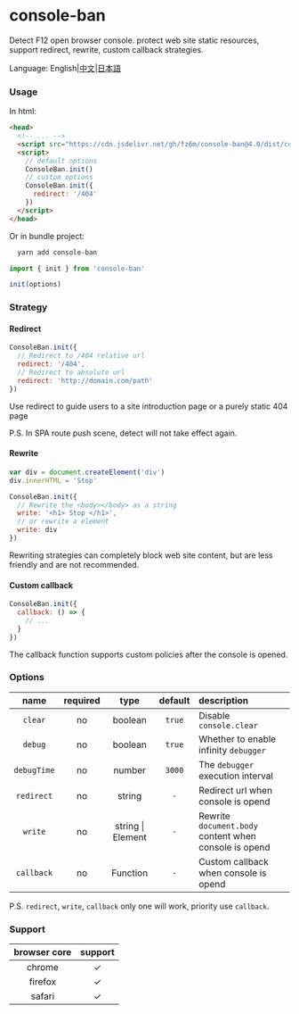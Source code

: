 # console-ban

Detect F12 open browser console. protect web site static resources, support redirect, rewrite, custom callback strategies.

Language: English|[中文](./README.zh.md)|[日本語](./README.jp.md)

### Usage

In html:

```html
<head>
  <!-- ... -->
  <script src="https://cdn.jsdelivr.net/gh/fz6m/console-ban@4.0/dist/console-ban.min.js"></script>
  <script>
    // default options
    ConsoleBan.init()
    // custom options
    ConsoleBan.init({
      redirect: '/404'
    })
  </script>
</head>
```

Or in bundle project:

```bash
  yarn add console-ban
```

```js
import { init } from 'console-ban'

init(options)
```

### Strategy

#### Redirect

```js
ConsoleBan.init({
  // Redirect to /404 relative url
  redirect: '/404',
  // Redirect to absolute url
  redirect: 'http://domain.com/path'
})
```

Use redirect to guide users to a site introduction page or a purely static 404 page

P.S. In SPA route push scene, detect will not take effect again.

#### Rewrite

```js
var div = document.createElement('div')
div.innerHTML = 'Stop'

ConsoleBan.init({
  // Rewrite the <body></body> as a string
  write: '<h1> Stop </h1>',
  // or rewrite a element
  write: div
})
```

Rewriting strategies can completely block web site content, but are less friendly and are not recommended.

#### Custom callback

```js
ConsoleBan.init({
  callback: () => {
    // ...
  }
})
```

The callback function supports custom policies after the console is opened.

### Options

|    name     | required |       type        | default | description                                                 |
| :---------: | :------: | :---------------: | :-----: | :---------------------------------------------------------- |
|   `clear`   |    no    |      boolean      | `true`  | Disable `console.clear`                                     |
|   `debug`   |    no    |      boolean      | `true`  | Whether to enable infinity `debugger`                       |
| `debugTime` |    no    |      number       | `3000`  | The `debugger` execution interval                            |
| `redirect`  |    no    |      string       |   `-`   | Redirect url when console is opend                                      |
|   `write`   |    no    | string \| Element |   `-`   | Rewrite `document.body` content when console is opend |
| `callback`  |    no    |     Function      |   `-`   | Custom callback when console is opend                                      |

P.S. `redirect`, `write`, `callback` only one will work, priority use `callback`.

### Support

| browser core | support |
| :----------: | :-----: |
|    chrome    |    ✓    |
|   firefox    |    ✓    |
|    safari    |    ✓    |
